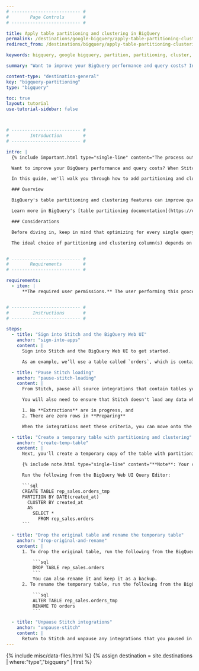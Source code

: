 ```yaml
---
# -------------------------- #
#        Page Controls       #
# -------------------------- #

title: Apply table partitioning and clustering in BigQuery
permalink: /destinations/google-bigquery/apply-table-partitioning-clustering
redirect_from: /destinations/bigquery/apply-table-partitioning-clustering

keywords: bigquery, google bigquery, partition, partitioning, cluster, clustering, indexes

summary: "Want to improve your BigQuery performance and query costs? In this article, we’ll walk you through how to use table partitioning and clustering to streamline query processing in your BigQuery destination."

content-type: "destination-general"
key: "bigquery-partitioning"
type: "bigquery"

toc: true
layout: tutorial
use-tutorial-sidebar: false



# -------------------------- #
#        Introduction        #
# -------------------------- #

intro: |
  {% include important.html type="single-line" content="The process outlined in this tutorial - which includes dropping tables - can lead to data corruption and other issues if done incorrectly. **Please proceed with caution or reach out to Stitch support if you have questions.**" %}

  Want to improve your BigQuery performance and query costs? When Stitch loads data into BigQuery, tables are created without partitioning or clustering. However, you can apply these performance enhancement tools to your table to streamline query processing, which Stitch will respect on subsequent loads.

  In this guide, we'll walk you through how to add partitioning and clustering to a BigQuery table created by Stitch.

  ### Overview

  BigQuery's table partitioning and clustering features can improve query performance and cost by structuring data to match common query patterns.

  Learn more in BigQuery's [table partitioning documentation](https://cloud.google.com/bigquery/docs/partitioned-tables){:target="new"} and [clustering documentation](https://cloud.google.com/bigquery/docs/clustered-tables){:target="new"}.

  ### Considerations

  Before diving in, keep in mind that optimizing for every single query isn’t possible. Tables can only be partitioned by one field, which must be a timestamp or date column, and clustered by a single set of columns.

  The ideal choice of partitioning and clustering column(s) depends on the nature of your data and queries.


# -------------------------- #
#        Requirements        #
# -------------------------- #

requirements:
  - item: |
      **The required user permissions.** The user performing this process must have the [permissions outlined in BigQuery's documentation](https://cloud.google.com/bigquery/docs/creating-column-partitions#required_permissions){:target="new"}.


# -------------------------- #
#         Instructions       #
# -------------------------- #

steps:
  - title: "Sign into Stitch and the BigQuery Web UI"
    anchor: "sign-into-apps"
    content: |
      Sign into Stitch and the BigQuery Web UI to get started.

      As an example, we’ll use a table called `orders`, which is contained in the `rep_sales` dataset.

  - title: "Pause Stitch loading"
    anchor: "pause-stitch-loading"
    content: |
      From Stitch, pause all source integrations that contain tables you plan to modify.

      You will also need to ensure that Stitch doesn't load any data while you are modifying the tables. To do this, monitor the [{{ app.page-names.int-details }}]({{ link.replication.rep-progress | prepend: site.baseurl }}) page for each paused integration until:

      1. No **Extractions** are in progress, and
      2. There are zero rows in **Preparing**

      When the integrations meet these criteria, you can move onto the next step.

  - title: "Create a temporary table with partitioning and clustering"
    anchor: "create-temp-table"
    content: |
      Next, you'll create a temporary copy of the table with partitioning and clustering added on the `created_at` column.

      {% include note.html type="single-line" content="**Note**: Your choice of partitioning and clustering column should be based on your data and the queries you want to optimize. You can even use different columns for partitioning and clustering. This is just an example." %}

      Run the following from the BigQuery Web UI Query Editor:

      ```sql
      CREATE TABLE rep_sales.orders_tmp
      PARTITION BY DATE(created_at)
        CLUSTER BY created_at 
        AS 
          SELECT *
            FROM rep_sales.orders
      ```

  - title: "Drop the original table and rename the temporary table"
    anchor: "drop-original-and-rename"
    content: |
      1. To drop the original table, run the following from the BigQuery Web UI:

          ```sql
          DROP TABLE rep_sales.orders
          ```
          You can also rename it and keep it as a backup.
      2. To rename the temporary table, run the following from the BigQuery Web UI:

          ```sql
          ALTER TABLE rep_sales.orders_tmp
          RENAME TO orders
          ```

  - title: "Unpause Stitch integrations"
    anchor: "unpause-stitch"
    content: |
      Return to Stitch and unpause any integrations that you paused in [Step 2](#pause-stitch-loading).
---
```

{% include misc/data-files.html %}
{% assign destination = site.destinations | where:"type","bigquery" | first %}